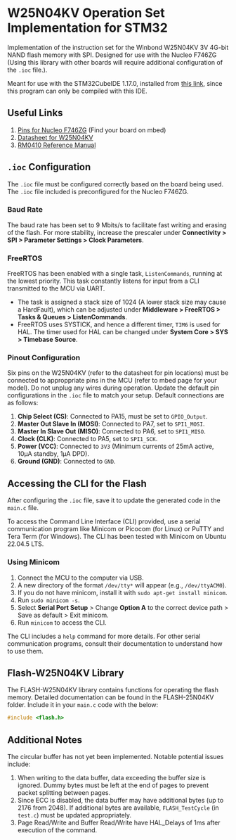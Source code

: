 # W25N04KV Operation Set Implementation for STM32

Implementation of the instruction set for the Winbond W25N04KV 3V 4G-bit NAND flash memory with SPI. Designed for use with the Nucleo F746ZG (Using this library with other boards will require additional configuration of the `.ioc` file.).

Meant for use with the STM32CubeIDE 1.17.0, installed from [this link](https://www.st.com/en/development-tools/stm32cubeide.html), since this program can only be compiled with this IDE.

## Useful Links

1. [Pins for Nucleo F746ZG](https://os.mbed.com/platforms/ST-Nucleo-F746ZG/) (Find your board on mbed)
2. [Datasheet for W25N04KV](https://www.winbond.com/hq/product/code-storage-flash-memory/qspinand-flash/?__locale=en&partNo=W25N04KV)
3. [RM0410 Reference Manual](https://www.st.com/resource/en/reference_manual/dm00224583-stm32f76xxx-and-stm32f77xxx-advanced-arm-based-32-bit-mcus-stmicroelectronics.pdf)

## `.ioc` Configuration

The `.ioc` file must be configured correctly based on the board being used. The `.ioc` file included is preconfigured for the Nucleo F746ZG.

### Baud Rate

The baud rate has been set to 9 Mbits/s to facilitate fast writing and erasing of the flash. For more stability, increase the prescaler under **Connectivity > SPI > Parameter Settings > Clock Parameters**.

### FreeRTOS

FreeRTOS has been enabled with a single task, `ListenCommands`, running at the lowest priority. This task constantly listens for input from a CLI transmitted to the MCU via UART.

- The task is assigned a stack size of 1024 (A lower stack size may cause a HardFault), which can be adjusted under **Middleware > FreeRTOS > Tasks & Queues > ListenCommands**.
- FreeRTOS uses SYSTICK, and hence a different timer, `TIM6` is used for HAL. The timer used for HAL can be changed under **System Core > SYS > Timebase Source**.

### Pinout Configuration

Six pins on the W25N04KV (refer to the datasheet for pin locations) must be connected to approppriate pins in the MCU (refer to mbed page for your model). Do not unplug any wires during operation. Update the default pin configurations in the `.ioc` file to match your setup. Default connections are as follows:

1. **Chip Select (CS)**: Connected to PA15, must be set to `GPIO_Output`.
2. **Master Out Slave In (MOSI)**: Connected to PA7, set to `SPI1_MOSI`.
3. **Master In Slave Out (MISO)**: Connected to PA6, set to `SPI1_MISO`.
4. **Clock (CLK)**: Connected to PA5, set to `SPI1_SCK`.
5. **Power (VCC)**: Connected to `3V3` (Minimum currents of 25mA active, 10μA standby, 1μA DPD).
6. **Ground (GND)**: Connected to `GND`.

## Accessing the CLI for the Flash

After configuring the `.ioc` file, save it to update the generated code in the `main.c` file.

To access the Command Line Interface (CLI) provided, use a serial communication program like Minicom or Picocom (for Linux) or PuTTY and Tera Term (for Windows). The CLI has been tested with Minicom on Ubuntu 22.04.5 LTS.

### Using Minicom

1. Connect the MCU to the computer via USB.
2. A new directory of the format `/dev/tty*` will appear (e.g., `/dev/ttyACM0`).
3. If you do not have minicom, install it with `sudo apt-get install minicom`.
4. Run `sudo minicom -s`.
5. Select **Serial Port Setup** > Change **Option A** to the correct device path > Save as default > Exit minicom.  
6. Run `minicom` to access the CLI.

The CLI includes a `help` command for more details. For other serial communication programs, consult their documentation to understand how to use them.

## Flash-W25N04KV Library

The FLASH-W25N04KV library contains functions for operating the flash memory. Detailed documentation can be found in the FLASH-25N04KV folder. Include it in your `main.c` code with the below:

```c
#include <flash.h>
```

## Additional Notes

The circular buffer has not yet been implemented. Notable potential issues include:

1. When writing to the data buffer, data exceeding the buffer size is ignored. Dummy bytes must be left at the end of pages to prevent packet splitting between pages.
2. Since ECC is disabled, the data buffer may have additional bytes (up to 2176 from 2048). If additional bytes are available, `FLASH_TestCycle` (in `test.c`) must be updated appropriately.
3. Page Read/Write and Buffer Read/Write have HAL_Delays of 1ms after execution of the command.
